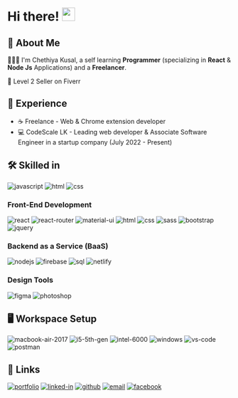 # Hi there! <img src="https://media.giphy.com/media/hvRJCLFzcasrR4ia7z/giphy.gif" width="29px" height="30px" />

## 🚀 About Me

🤷🏻‍♂️ I'm Chethiya Kusal, a self learning **Programmer** (specializing in **React** & **Node Js** Applications) and a **Freelancer**. 

🥈 Level 2 Seller on Fiverr


## 🏅 Experience

-   ☕ Freelance - Web & Chrome extension developer
-   💻 CodeScale LK - Leading web developer & Associate Software Engineer in a startup company (July 2022 - Present)

## 🛠️ Skilled in

![javascript](https://img.shields.io/badge/JavaScript-323330?style=for-the-badge&logo=javascript&logoColor=F7DF1E)
![html](https://img.shields.io/badge/HTML-323330?style=for-the-badge&logo=HTML5&logoColor=E34F26)
![css](https://img.shields.io/badge/CSS3-323330?style=for-the-badge&logo=CSS3&logoColor=1572B6)


### Front-End Development

![react](https://img.shields.io/badge/React-20232A?style=for-the-badge&logo=react&logoColor=61DAFB)
![react-router](https://img.shields.io/badge/React_Router-CA4245?style=for-the-badge&logo=react-router&logoColor=white)
![material-ui](https://img.shields.io/badge/Material_UI-0081CB?style=for-the-badge&logo=mui&logoColor=white)
![html](https://img.shields.io/badge/HTML5-E34F26?style=for-the-badge&logo=html5&logoColor=white)
![css](https://img.shields.io/badge/CSS3-1572B6?style=for-the-badge&logo=css3&logoColor=white)
![sass](https://img.shields.io/badge/SASS-CC6699?style=for-the-badge&logo=sass&logoColor=white)
![bootstrap](https://img.shields.io/badge/Bootstrap-563D7C?style=for-the-badge&logo=bootstrap&logoColor=white)
![jquery](https://img.shields.io/badge/jQuery-0769AD?style=for-the-badge&logo=jquery&logoColor=white)

### Backend as a Service (BaaS)

![nodejs](https://img.shields.io/badge/Node_Js-339933?style=for-the-badge&logo=nodedotjs&logoColor=white)
![firebase](https://img.shields.io/badge/Firebase-ffaa00?style=for-the-badge&logo=Firebase&logoColor=white)
![sql](https://img.shields.io/badge/MySql-205375?style=for-the-badge&logo=mysql&logoColor=white)
![netlify](https://img.shields.io/badge/Netlify-00C7B7?style=for-the-badge&logo=netlify&logoColor=white)

### Design Tools

![figma](https://img.shields.io/badge/figma-000000?style=for-the-badge&logo=figma&logoColor=white)
![photoshop](https://img.shields.io/badge/Photoshop_CC-041D34?style=for-the-badge&logo=adobephotoshop&logoColor=3AA2F0)

## 🖥️ Workspace Setup

![macbook-air-2017](https://img.shields.io/badge/Macbook_Air_2017-FFFFFF?style=for-the-badge&logo=apple&logoColor=000000)
![i5-5th-gen](https://img.shields.io/badge/Intel-Core_i5_5th-0071C5?style=for-the-badge&logo=intel&logoColor=white)
![intel-6000](https://img.shields.io/badge/Intel_HD_Graphics_6000-3EA6E8?style=for-the-badge&logo=intel&logoColor=white)
![windows](https://img.shields.io/badge/MacOS_Mojave-19283E?style=for-the-badge&logo=macos&logoColor=white)
![vs-code](https://img.shields.io/badge/VS_Code-007ACC?style=for-the-badge&logo=Visual-Studio-Code&logoColor=white)
![postman](https://img.shields.io/badge/Postman-FF6C37?style=for-the-badge&logo=postman&logoColor=white)

## 🔗 Links

[![portfolio](https://img.shields.io/badge/Portfolio-5340ff?style=for-the-badge&logo=Google-chrome&logoColor=white)](https://chethiya-kusal.me/)
[![linked-in](https://img.shields.io/badge/Linked_In-0077B5?style=for-the-badge&logo=LinkedIn&logoColor=white)](https://www.linkedin.com/in/chethiyakd/)
[![github](https://img.shields.io/badge/GitHub-000000?style=for-the-badge&logo=GitHub&logoColor=white)](https://github.com/ChethiyaKD)
[![email](https://img.shields.io/badge/Email-D14836?style=for-the-badge&logo=gmail&logoColor=white)](mailto:hello@chethiya-kusal.me)
[![facebook](https://img.shields.io/badge/Facebook-395693?style=for-the-badge&logo=facebook&logoColor=white)](https://www.facebook.com/ChethiyaKD/)
